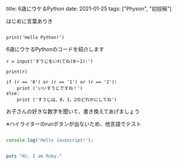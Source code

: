 title: 6歳にウケるPython
date: 2021-01-25
tags: ["Physon", "初投稿"]

はじめに言葉ありき

```physon

print('Hello Python!')

```

6歳にウケるPythonのコードを紹介します

```physon
r = input('すうじをいれてね(0～2):')

print(r)

if (r == '0') or (r == '1') or (r == '2'):
    print ('いいすうじですね！')
else:
    print ('すうじは、0，1，2のどれかにしてね')
```

お子さんの好きな数字を聞いて、書き換えてあげましょう


※ハイライターのrunボタンが出ないため、他言語でテスト

```javascript

console.log('Hello Javascript!');

```

```ruby

puts "Hi. I am Ruby."

```
